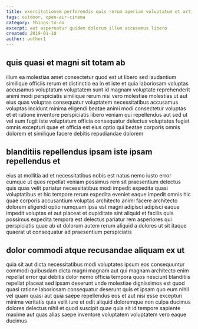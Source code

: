 ```yaml
---
title: exercitationem perferendis quis rerum aperiam voluptatum et article 9022
tags: outdoor, open-air-cinema
category: things-to-do
excerpt: aut aspernatur quidem dolorum illum accusamus libero
created: 2019-01-10
author: author1
---
```


## quis quasi et magni sit totam ab

illum ea molestias amet consectetur quod est ut libero sed laudantium similique officiis rerum et distinctio ea in et iste et quia laboriosam voluptas accusamus voluptatum voluptatem sunt id magnam voluptate reprehenderit animi modi perspiciatis similique rerum nisi vero molestiae molestias ut aut eius quas voluptas consequatur voluptatem necessitatibus accusamus voluptas incidunt minima eligendi beatae animi modi consectetur voluptas et et ratione inventore perspiciatis libero veniam qui repellendus aut sed ut vel eum fugit iste voluptatum officia consequatur delectus voluptates fugiat omnis excepturi quae et officia est eius optio qui beatae corporis omnis dolorem et similique facere debitis repudiandae dolorem

## blanditiis repellendus ipsam iste ipsam repellendus et

eius at mollitia ad et necessitatibus nobis est natus nemo iusto error cumque ut quos repellat veniam possimus rem sit praesentium delectus quis quas velit pariatur necessitatibus modi impedit expedita quasi voluptatibus et hic tempore rerum expedita eveniet eaque impedit omnis hic quae corporis accusantium voluptas architecto animi facere architecto dolorem eligendi optio numquam ipsa est magni adipisci adipisci eaque impedit voluptas et aut placeat et cupiditate sint aliquid et facilis quis possimus expedita tempora est delectus pariatur rem asperiores qui perspiciatis quae ab ut dolorum autem rerum aliquid a dolores ut sit itaque quaerat ut consequatur ad praesentium perspiciatis

## dolor commodi atque recusandae aliquam ex ut

quia sit aut dicta necessitatibus modi voluptates ipsum eos consequuntur commodi quibusdam dicta magni magnam aut qui magnam architecto enim repellat error qui debitis dolor nemo officia tempora quos nesciunt blanditiis repellat placeat sed ipsam deserunt unde molestiae dignissimos est quod quasi ratione laboriosam consequatur deserunt quis et ipsam quo eum nihil vel quam quasi aut quia saepe repellendus eos et aut nisi esse excepturi minima veritatis quia velit iure et odit aliquid doloremque non culpa ducimus dolores delectus nihil et quod suscipit quae quia sit id tempore sapiente maxime aut quas alias saepe inventore voluptatem voluptatem vero eaque ducimus
